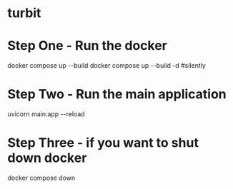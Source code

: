 # turbit

# Step One - Run the docker
docker compose up --build
docker compose up --build -d #silently

# Step Two - Run the main application
uvicorn main:app --reload

# Step Three - if you want to shut down docker
docker compose down